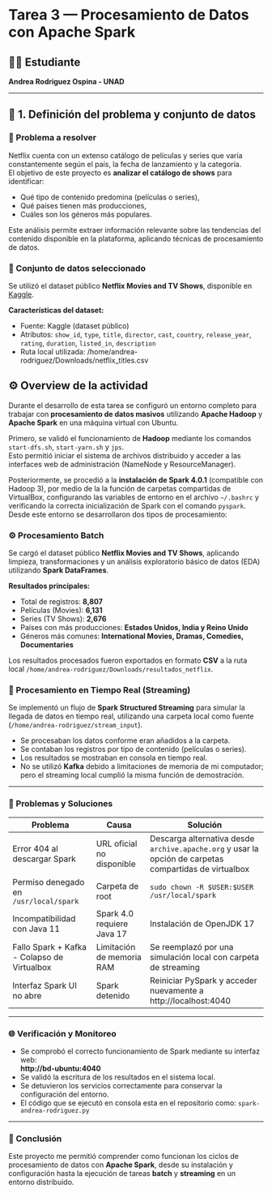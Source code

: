 # Tarea 3 — Procesamiento de Datos con Apache Spark

## 👩‍💻 Estudiante
**Andrea Rodriguez Ospina - UNAD**

---

## 🧩 1. Definición del problema y conjunto de datos

### 📖 Problema a resolver
Netflix cuenta con un extenso catálogo de películas y series que varía constantemente según el país, la fecha de lanzamiento y la categoría.  
El objetivo de este proyecto es **analizar el catálogo de shows** para identificar:
- Qué tipo de contenido predomina (películas o series),
- Qué países tienen más producciones,
- Cuáles son los géneros más populares.

Este análisis permite extraer información relevante sobre las tendencias del contenido disponible en la plataforma, aplicando técnicas de procesamiento de datos.


### 📂 Conjunto de datos seleccionado
Se utilizó el dataset público **Netflix Movies and TV Shows**, disponible en [Kaggle](https://www.kaggle.com/datasets/shivamb/netflix-shows).

**Características del dataset:**
- Fuente: Kaggle (dataset público)
- Atributos: `show_id`, `type`, `title`, `director`, `cast`, `country`, `release_year`, `rating`, `duration`, `listed_in`, `description`
- Ruta local utilizada: /home/andrea-rodriguez/Downloads/netflix_titles.csv

## ⚙️ Overview de la actividad 

Durante el desarrollo de esta tarea se configuró un entorno completo para trabajar con **procesamiento de datos masivos** utilizando **Apache Hadoop** y **Apache Spark** en una máquina virtual con Ubuntu.

Primero, se validó el funcionamiento de **Hadoop** mediante los comandos `start-dfs.sh`, `start-yarn.sh` y `jps`.  
Esto permitió iniciar el sistema de archivos distribuido y acceder a las interfaces web de administración (NameNode y ResourceManager).

Posteriormente, se procedió a la **instalación de Spark 4.0.1** (compatible con Hadoop 3), por medio de la la función de carpetas compartidas de VirtualBox, configurando las variables de entorno en el archivo `~/.bashrc` y verificando la correcta inicialización de Spark con el comando `pyspark`.  
Desde este entorno se desarrollaron dos tipos de procesamiento:

### ⚙️ Procesamiento Batch

Se cargó el dataset público **Netflix Movies and TV Shows**, aplicando limpieza, transformaciones y un análisis exploratorio básico de datos (EDA) utilizando **Spark DataFrames**.

**Resultados principales:**
- Total de registros: **8,807**
- Películas (Movies): **6,131**
- Series (TV Shows): **2,676**
- Países con más producciones: **Estados Unidos, India y Reino Unido**
- Géneros más comunes: **International Movies, Dramas, Comedies, Documentaries**

Los resultados procesados fueron exportados en formato **CSV** a la ruta local `/home/andrea-rodriguez/Downloads/resultados_netflix`.

### 🔄 Procesamiento en Tiempo Real (Streaming)

Se implementó un flujo de **Spark Structured Streaming** para simular la llegada de datos en tiempo real, utilizando una carpeta local como fuente (`/home/andrea-rodriguez/stream_input`).

- Se procesaban los datos conforme eran añadidos a la carpeta.  
- Se contaban los registros por tipo de contenido (películas o series).  
- Los resultados se mostraban en consola en tiempo real.  
- No se utilizó **Kafka** debido a limitaciones de memoria de mi computador; pero el streaming local cumplió la misma función de demostración.

---
### 🔹 Problemas y Soluciones

| **Problema** | **Causa** | **Solución** |
|---------------|------------|---------------|
| Error 404 al descargar Spark | URL oficial no disponible | Descarga alternativa desde `archive.apache.org` y usar la opción de carpetas compartidas de virtualbox |
| Permiso denegado en `/usr/local/spark` | Carpeta de root | `sudo chown -R $USER:$USER /usr/local/spark` |
| Incompatibilidad con Java 11 | Spark 4.0 requiere Java 17 | Instalación de OpenJDK 17 |
| Fallo Spark + Kafka - Colapso de Virtualbox| Limitación de memoria RAM | Se reemplazó por una simulación local con carpeta de streaming |
| Interfaz Spark UI no abre | Spark detenido | Reiniciar PySpark y acceder nuevamente a http://localhost:4040 |

---
### 🌐 Verificación y Monitoreo

- Se comprobó el correcto funcionamiento de Spark mediante su interfaz web:  
  **http://bd-ubuntu:4040**
- Se validó la escritura de los resultados en el sistema local.
- Se detuvieron los servicios correctamente para conservar la configuración del entorno.
- El código que se ejecutó en consola esta en el repositorio como: `spark-andrea-rodriguez.py`
---

### 🎯 Conclusión

Este proyecto me permitió comprender como funcionan los ciclos de procesamiento de datos con **Apache Spark**, desde su instalación y configuración hasta la ejecución de tareas **batch** y **streaming** en un entorno distribuido. 

